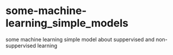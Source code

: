 # some-machine-learning_simple_models
some machine learning simple model about suppervised and non-suppervised learning

